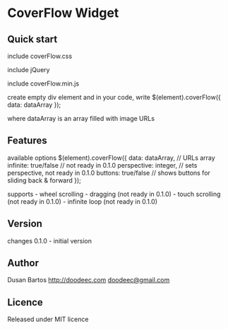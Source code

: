 # CoverFlow Widget

## Quick start

include coverFlow.css
        <link rel="stylesheet" href="coverFlow.css">

include jQuery
        <script src="jquery.min.js"></script>

include coverFlow.min.js
        <script src="coverFlow.min.js"></script>

create empty div element and in your code, write
        $(element).coverFlow({
            data: dataArray
        });

where dataArray is an array filled with image URLs


## Features

available options
        $(element).coverFlow({
            data: dataArray,                // URLs array
            infinite: true/false            // not ready in 0.1.0
            perspective: integer,           // sets perspective, not ready in 0.1.0
            buttons: true/false             // shows buttons for sliding back & forward
        });

supports
        - wheel scrolling
        - dragging (not ready in 0.1.0)
        - touch scrolling (not ready in 0.1.0)
        - infinite loop (not ready in 0.1.0)


## Version

changes
        0.1.0 - initial version


## Author

Dusan Bartos http://doodeec.com
doodeec@gmail.com


## Licence

Released under MIT licence